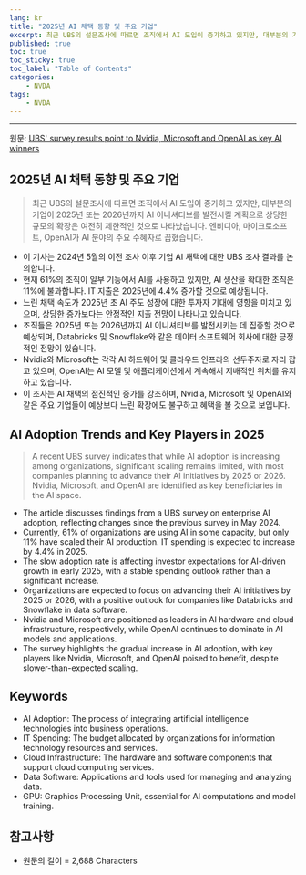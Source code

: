```yaml
---
lang: kr
title: "2025년 AI 채택 동향 및 주요 기업"
excerpt: 최근 UBS의 설문조사에 따르면 조직에서 AI 도입이 증가하고 있지만, 대부분의 기업이 2025년 또는 2026년까지 AI 이니셔티브를 발전시킬 계획으로 상당한 규모의 확장은 여전히 제한적인 것으로 나타났습니다. 엔비디아, 마이크로소프트, OpenAI가 AI 분야의 주요 수혜자로 꼽혔습니다.
published: true
toc: true
toc_sticky: true
toc_label: "Table of Contents"
categories:
    - NVDA
tags:
    - NVDA
---
```


---

  원문: [UBS' survey results point to Nvidia, Microsoft and OpenAI as key AI winners](https://www.investing.com/news/stock-market-news/ubs-survey-results-point-to-nvidia-microsoft-and-openai-as-key-ai-winners-3803149)

## 2025년 AI 채택 동향 및 주요 기업

> 최근 UBS의 설문조사에 따르면 조직에서 AI 도입이 증가하고 있지만, 대부분의 기업이 2025년 또는 2026년까지 AI 이니셔티브를 발전시킬 계획으로 상당한 규모의 확장은 여전히 제한적인 것으로 나타났습니다. 엔비디아, 마이크로소프트, OpenAI가 AI 분야의 주요 수혜자로 꼽혔습니다.


- 이 기사는 2024년 5월의 이전 조사 이후 기업 AI 채택에 대한 UBS 조사 결과를 논의합니다.
- 현재 61%의 조직이 일부 기능에서 AI를 사용하고 있지만, AI 생산을 확대한 조직은 11%에 불과합니다. IT 지출은 2025년에 4.4% 증가할 것으로 예상됩니다.
- 느린 채택 속도가 2025년 초 AI 주도 성장에 대한 투자자 기대에 영향을 미치고 있으며, 상당한 증가보다는 안정적인 지출 전망이 나타나고 있습니다.
- 조직들은 2025년 또는 2026년까지 AI 이니셔티브를 발전시키는 데 집중할 것으로 예상되며, Databricks 및 Snowflake와 같은 데이터 소프트웨어 회사에 대한 긍정적인 전망이 있습니다.
- Nvidia와 Microsoft는 각각 AI 하드웨어 및 클라우드 인프라의 선두주자로 자리 잡고 있으며, OpenAI는 AI 모델 및 애플리케이션에서 계속해서 지배적인 위치를 유지하고 있습니다.
- 이 조사는 AI 채택의 점진적인 증가를 강조하며, Nvidia, Microsoft 및 OpenAI와 같은 주요 기업들이 예상보다 느린 확장에도 불구하고 혜택을 볼 것으로 보입니다.

## AI Adoption Trends and Key Players in 2025

> A recent UBS survey indicates that while AI adoption is increasing among organizations, significant scaling remains limited, with most companies planning to advance their AI initiatives by 2025 or 2026. Nvidia, Microsoft, and OpenAI are identified as key beneficiaries in the AI space.


- The article discusses findings from a UBS survey on enterprise AI adoption, reflecting changes since the previous survey in May 2024.
- Currently, 61% of organizations are using AI in some capacity, but only 11% have scaled their AI production. IT spending is expected to increase by 4.4% in 2025.
- The slow adoption rate is affecting investor expectations for AI-driven growth in early 2025, with a stable spending outlook rather than a significant increase.
- Organizations are expected to focus on advancing their AI initiatives by 2025 or 2026, with a positive outlook for companies like Databricks and Snowflake in data software.
- Nvidia and Microsoft are positioned as leaders in AI hardware and cloud infrastructure, respectively, while OpenAI continues to dominate in AI models and applications.
- The survey highlights the gradual increase in AI adoption, with key players like Nvidia, Microsoft, and OpenAI poised to benefit, despite slower-than-expected scaling.

## Keywords

- AI Adoption: The process of integrating artificial intelligence technologies into business operations.
- IT Spending: The budget allocated by organizations for information technology resources and services.
- Cloud Infrastructure: The hardware and software components that support cloud computing services.
- Data Software: Applications and tools used for managing and analyzing data.
- GPU: Graphics Processing Unit, essential for AI computations and model training.

## 참고사항

- 원문의 길이 = 2,688 Characters

